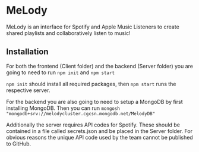 # MeLody

MeLody is an interface for Spotify and Apple Music Listeners to create shared playlists and collaboratively listen to music!

## Installation

For both the frontend (Client folder) and the backend (Server folder) you are going to need to run `npm init` and `npm start`

`npm init` should install all required packages, then `npm start` runs the respective server.

For the backend you are also going to need to setup a MongoDB by first installing MongoDB. Then you can run `mongosh "mongodb+srv://melodycluster.cgcsn.mongodb.net/MelodyDB"`

Additionally the server requires API codes for Spotify. These should be contained in a file called secrets.json and be placed in the Server folder. For obvious reasons the unique API code used by the team cannot be published to GitHub.
